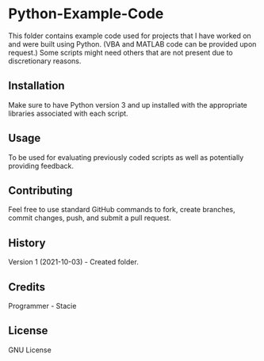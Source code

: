 # Python-Example-Code

This folder contains example code used for projects that I have worked on and were built using Python. (VBA and MATLAB code can be provided upon request.) Some scripts might need others that are not present due to discretionary reasons. 
 
## Installation
 
Make sure to have Python version 3 and up installed with the appropriate libraries associated with each script. 
  
## Usage
 
To be used for evaluating previously coded scripts as well as potentially providing feedback. 
 
## Contributing

Feel free to use standard GitHub commands to fork, create branches, commit changes, push, and submit a pull request.  

## History
 
Version 1 (2021-10-03) - Created folder. 
 
## Credits

Programmer - Stacie 
 
## License
 
GNU License
